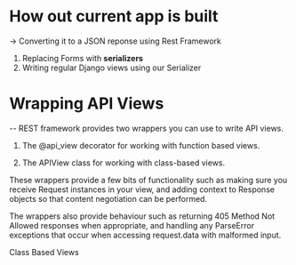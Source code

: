 # How out current app is built

-> Converting it to a JSON reponse using Rest Framework

1. Replacing Forms with **serializers**
2. Writing regular Django views using our Serializer

# Wrapping API Views

-- REST framework provides two wrappers you can use to write API views.

1. The @api_view decorator for working with function based views.

2. The APIView class for working with class-based views.

These wrappers provide a few bits of functionality such as making sure you receive Request instances in your view, and adding context to Response objects so that content negotiation can be performed.

The wrappers also provide behaviour such as returning 405 Method Not Allowed responses when appropriate, and handling any ParseError exceptions that occur when accessing request.data with malformed input.

Class Based Views
